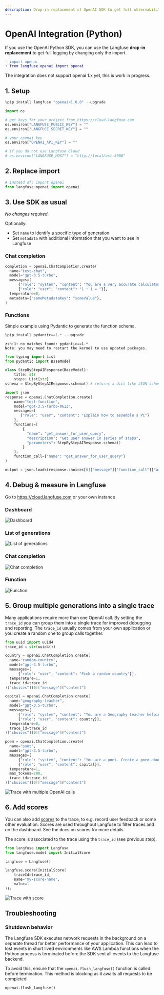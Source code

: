 ```yaml
---
description: Drop-in replacement of OpenAI SDK to get full observability in Langfuse by changing only the import
---
```


# OpenAI Integration (Python)

If you use the OpenAI Python SDK, you can use the Langfuse **drop-in replacement** to get full logging by changing only the import.

```diff
- import openai
+ from langfuse.openai import openai
```

The integration does not support openai 1.x yet, this is work in progress.

## 1. Setup


```python
%pip install langfuse "openai<1.0.0" --upgrade
```


```python
import os

# get keys for your project from https://cloud.langfuse.com
os.environ["LANGFUSE_PUBLIC_KEY"] = ""
os.environ["LANGFUSE_SECRET_KEY"] = ""

# your openai key
os.environ["OPENAI_API_KEY"] = ""

# if you do not use Langfuse Cloud
# os.environ["LANGFUSE_HOST"] = "http://localhost:3000"
```

## 2. Replace import



```python
# instead of: import openai
from langfuse.openai import openai
```

## 3. Use SDK as usual

_No changes required._

Optionally:
- Set `name` to identify a specific type of generation
- Set `metadata` with additional information that you want to see in Langfuse

### Chat completion


```python
completion = openai.ChatCompletion.create(
  name="test-chat",
  model="gpt-3.5-turbo",
  messages=[
      {"role": "system", "content": "You are a very accurate calculator. You output only the result of the calculation."},
      {"role": "user", "content": "1 + 1 = "}],
  temperature=0,
  metadata={"someMetadataKey": "someValue"},
)
```

### Functions

Simple example using Pydantic to generate the function schema.


```python
%pip install pydantic==1.* --upgrade
```

    zsh:1: no matches found: pydantic==1.*
    Note: you may need to restart the kernel to use updated packages.



```python
from typing import List
from pydantic import BaseModel

class StepByStepAIResponse(BaseModel):
    title: str
    steps: List[str]
schema = StepByStepAIResponse.schema() # returns a dict like JSON schema
```


```python
import json
response = openai.ChatCompletion.create(
    name="test-function",
    model="gpt-3.5-turbo-0613",
    messages=[
       {"role": "user", "content": "Explain how to assemble a PC"}
    ],
    functions=[
        {
          "name": "get_answer_for_user_query",
          "description": "Get user answer in series of steps",
          "parameters": StepByStepAIResponse.schema()
        }
    ],
    function_call={"name": "get_answer_for_user_query"}
)

output = json.loads(response.choices[0]["message"]["function_call"]["arguments"])
```

## 4. Debug & measure in Langfuse

Go to https://cloud.langfuse.com or your own instance

### Dashboard
![Dashboard](https://langfuse.com/images/docs/openai-dashboard.png)

### List of generations
![List of generations](https://langfuse.com/images/docs/openai-generation-list.png)

### Chat completion
![Chat completion](https://langfuse.com/images/docs/openai-chat.png)

### Function
![Function](https://langfuse.com/images/docs/openai-function.png)


## 5. Group multiple generations into a single trace

Many applications require more than one OpenAI call. By setting the `trace_id` you can group them into a single trace for improved debugging and reporting. The `trace_id` usually comes from your own application or you create a random one to group calls together.


```python
from uuid import uuid4
trace_id = str(uuid4())
```


```python
country = openai.ChatCompletion.create(
  name="random-country",
  model="gpt-3.5-turbo",
  messages=[
      {"role": "user", "content": "Pick a random country"}],
  temperature=1,
  trace_id=trace_id
)["choices"][0]["message"]["content"]

capital = openai.ChatCompletion.create(
  name="geography-teacher",
  model="gpt-3.5-turbo",
  messages=[
      {"role": "system", "content": "You are a Geography teacher helping students learn the capitals of countries. Output only the capital when being asked."},
      {"role": "user", "content": country}],
  temperature=0,
  trace_id=trace_id
)["choices"][0]["message"]["content"]

poem = openai.ChatCompletion.create(
  name="poet",
  model="gpt-3.5-turbo",
  messages=[
      {"role": "system", "content": "You are a poet. Create a poem about a city."},
      {"role": "user", "content": capital}],
  temperature=1,
  max_tokens=200,
  trace_id=trace_id
)["choices"][0]["message"]["content"]
```

![Trace with multiple OpenAI calls](https://langfuse.com/images/docs/openai-trace-grouped.png)

## 6. Add scores

You can also add [scores](https://langfuse.com/docs/scores) to the trace, to e.g. record user feedback or some other evaluation. Scores are used throughout Langfuse to filter traces and on the dashboard. See the docs on scores for more details.

The score is associated to the trace using the `trace_id` (see previous step).


```python
from langfuse import Langfuse
from langfuse.model import InitialScore

langfuse = Langfuse()

langfuse.score(InitialScore(
    traceId=trace_id,
    name="my-score-name",
    value=1
));
```

![Trace with score](https://langfuse.com/images/docs/openai-trace-with-score.png)

## Troubleshooting

### Shutdown behavior

The Langfuse SDK executes network requests in the background on a separate thread for better performance of your application. This can lead to lost events in short lived environments like AWS Lambda functions when the Python process is terminated before the SDK sent all events to the Langfuse backend.

To avoid this, ensure that the `openai.flush_langfuse()` function is called before termination. This method is blocking as it awaits all requests to be completed.


```python
openai.flush_langfuse()
```
